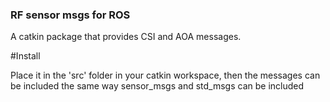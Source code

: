 ### RF sensor msgs for ROS

A catkin package that provides CSI and AOA messages. 

#Install

Place it in the 'src' folder in your catkin workspace, then the messages can be included the same way sensor_msgs and std_msgs can be included
